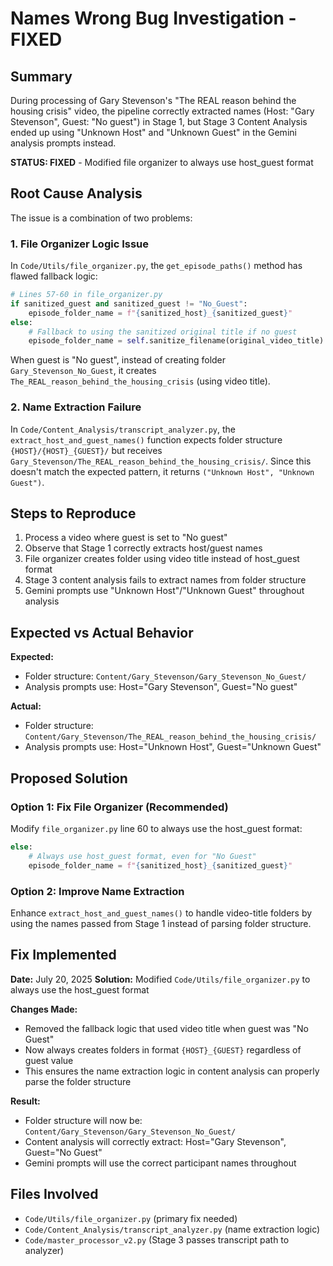 # Names Wrong Bug Investigation - FIXED

## Summary
During processing of Gary Stevenson's "The REAL reason behind the housing crisis" video, the pipeline correctly extracted names (Host: "Gary Stevenson", Guest: "No guest") in Stage 1, but Stage 3 Content Analysis ended up using "Unknown Host" and "Unknown Guest" in the Gemini analysis prompts instead.

**STATUS: FIXED** - Modified file organizer to always use host_guest format

## Root Cause Analysis

The issue is a combination of two problems:

### 1. File Organizer Logic Issue
In `Code/Utils/file_organizer.py`, the `get_episode_paths()` method has flawed fallback logic:

```python
# Lines 57-60 in file_organizer.py
if sanitized_guest and sanitized_guest != "No_Guest":
    episode_folder_name = f"{sanitized_host}_{sanitized_guest}"
else:
    # Fallback to using the sanitized original title if no guest
    episode_folder_name = self.sanitize_filename(original_video_title)
```

When guest is "No guest", instead of creating folder `Gary_Stevenson_No_Guest`, it creates `The_REAL_reason_behind_the_housing_crisis` (using video title).

### 2. Name Extraction Failure
In `Code/Content_Analysis/transcript_analyzer.py`, the `extract_host_and_guest_names()` function expects folder structure `{HOST}/{HOST}_{GUEST}/` but receives `Gary_Stevenson/The_REAL_reason_behind_the_housing_crisis/`. Since this doesn't match the expected pattern, it returns `("Unknown Host", "Unknown Guest")`.

## Steps to Reproduce

1. Process a video where guest is set to "No guest" 
2. Observe that Stage 1 correctly extracts host/guest names
3. File organizer creates folder using video title instead of host_guest format
4. Stage 3 content analysis fails to extract names from folder structure
5. Gemini prompts use "Unknown Host"/"Unknown Guest" throughout analysis

## Expected vs Actual Behavior

**Expected:** 
- Folder structure: `Content/Gary_Stevenson/Gary_Stevenson_No_Guest/`
- Analysis prompts use: Host="Gary Stevenson", Guest="No guest"

**Actual:** 
- Folder structure: `Content/Gary_Stevenson/The_REAL_reason_behind_the_housing_crisis/`
- Analysis prompts use: Host="Unknown Host", Guest="Unknown Guest"

## Proposed Solution

### Option 1: Fix File Organizer (Recommended)
Modify `file_organizer.py` line 60 to always use the host_guest format:
```python
else:
    # Always use host_guest format, even for "No Guest"
    episode_folder_name = f"{sanitized_host}_{sanitized_guest}"
```

### Option 2: Improve Name Extraction 
Enhance `extract_host_and_guest_names()` to handle video-title folders by using the names passed from Stage 1 instead of parsing folder structure.

## Fix Implemented

**Date:** July 20, 2025
**Solution:** Modified `Code/Utils/file_organizer.py` to always use the host_guest format

**Changes Made:**
- Removed the fallback logic that used video title when guest was "No Guest"
- Now always creates folders in format `{HOST}_{GUEST}` regardless of guest value
- This ensures the name extraction logic in content analysis can properly parse the folder structure

**Result:** 
- Folder structure will now be: `Content/Gary_Stevenson/Gary_Stevenson_No_Guest/`
- Content analysis will correctly extract: Host="Gary Stevenson", Guest="No Guest"
- Gemini prompts will use the correct participant names throughout

## Files Involved

- `Code/Utils/file_organizer.py` (primary fix needed)
- `Code/Content_Analysis/transcript_analyzer.py` (name extraction logic)
- `Code/master_processor_v2.py` (Stage 3 passes transcript path to analyzer)